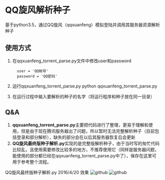 # QQ旋风解析种子
 基于python3.5，通过QQ旋风（qqxuanfeng）模拟登陆并调用其服务器资源解析种子

## 使用方式
1. 在qqxuanfeng_torrent_parse.py文件中修改user和password

         user = 'QQ帐号'
         password = 'QQ密码'

2. 运行qqxuanfeng_torrent_parse.py
         python qqxuanfeng_torrent_parse.py

3. 在运行过程中输入要解析的种子的名字（将运行程序和种子放在同一目录）

## Q&A
1. **qqxuanfeng_torrent_parse.py**主要把代码进行了整理，更易于理解和使用，但是由于现在腾讯服务器出了问题，所以暂时无法完整解析种子（目前包括登录和部分解析），缺失的部分会在以后其服务器恢复后会更新
2. **QQ旋风最终版种子解析.py**实现的是完整版解析种子，由于当时写的匆忙代码比较乱，且使用需要修改比较多的地方，不推荐使用它（同样是服务器问题，能使用的部分都已经在qqxuanfeng_torrent_parse.py中了），保存在这里可用于参考整个流程。

QQ旋风最终版种子解析.py 2016/4/20 效果
![github](http://7xryau.com1.z0.glb.clouddn.com/github%E6%88%AA%E5%9B%BE%E4%B8%8A.png)
![github](http://7xryau.com1.z0.glb.clouddn.com/github%E6%88%AA%E5%9B%BE%E4%B8%8B.png)
